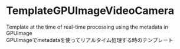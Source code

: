 # TemplateGPUImageVideoCamera

Template at the time of real-time processing using the metadata in GPUImage  
GPUImageでmetadataを使ってリアルタイム処理する時のテンプレート
